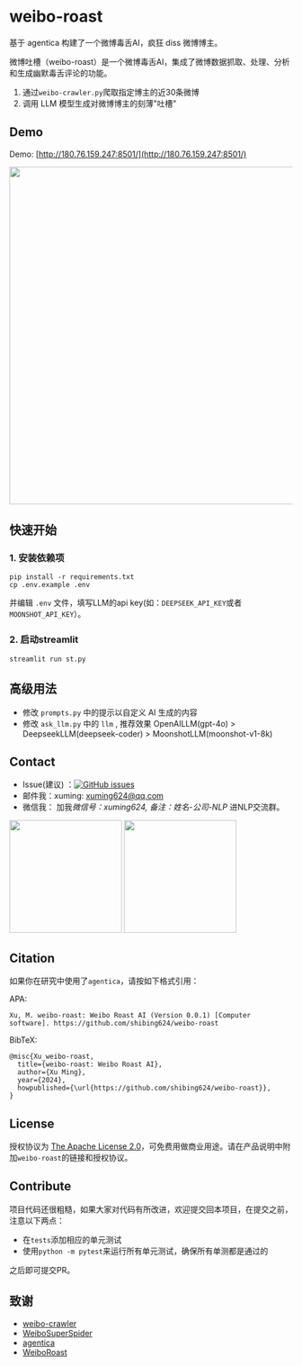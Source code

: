 # weibo-roast
基于 agentica 构建了一个微博毒舌AI，疯狂 diss 微博博主。

微博吐槽（weibo-roast）是一个微博毒舌AI，集成了微博数据抓取、处理、分析和生成幽默毒舌评论的功能。

1. 通过`weibo-crawler.py`爬取指定博主的近30条微博
2. 调用 LLM 模型生成对微博博主的刻薄"吐槽"

## Demo

Demo: [http://180.76.159.247:8501/](http://180.76.159.247:8501/)

<img src="https://github.com/shibing624/weibo-roast/blob/main/docs/dazhagnwei.png" width="600" />

## 快速开始

### 1. 安装依赖项
```shell
pip install -r requirements.txt
cp .env.example .env
```
并编辑 `.env` 文件，填写LLM的api key(如：`DEEPSEEK_API_KEY`或者`MOONSHOT_API_KEY`）。

### 2. 启动streamlit
```shell
streamlit run st.py
```


## 高级用法

- 修改 `prompts.py` 中的提示以自定义 AI 生成的内容
- 修改 `ask_llm.py` 中的 `llm` , 推荐效果 OpenAILLM(gpt-4o) > DeepseekLLM(deepseek-coder) > MoonshotLLM(moonshot-v1-8k)

## Contact

- Issue(建议)
  ：[![GitHub issues](https://img.shields.io/github/issues/shibing624/agentica.svg)](https://github.com/shibing624/agentica/issues)
- 邮件我：xuming: xuming624@qq.com
- 微信我： 加我*微信号：xuming624, 备注：姓名-公司-NLP* 进NLP交流群。

<img src="https://github.com/shibing624/weibo-roast/blob/main/docs/wechat.jpeg" width="200" />

<img src="https://github.com/shibing624/weibo-roast/blob/main/docs/wechat_group.jpg" width="200" />


## Citation

如果你在研究中使用了`agentica`，请按如下格式引用：

APA:

```
Xu, M. weibo-roast: Weibo Roast AI (Version 0.0.1) [Computer software]. https://github.com/shibing624/weibo-roast
```

BibTeX:

```
@misc{Xu_weibo-roast,
  title={weibo-roast: Weibo Roast AI},
  author={Xu Ming},
  year={2024},
  howpublished={\url{https://github.com/shibing624/weibo-roast}},
}
```

## License

授权协议为 [The Apache License 2.0](/LICENSE)，可免费用做商业用途。请在产品说明中附加`weibo-roast`的链接和授权协议。
## Contribute

项目代码还很粗糙，如果大家对代码有所改进，欢迎提交回本项目，在提交之前，注意以下两点：

- 在`tests`添加相应的单元测试
- 使用`python -m pytest`来运行所有单元测试，确保所有单测都是通过的

之后即可提交PR。

## 致谢

- [weibo-crawler](https://github.com/dataabc/weibo-crawler) 
- [WeiboSuperSpider](https://github.com/Python3Spiders/WeiboSuperSpider) 
- [agentica](https://github.com/shibing624/agantica)
- [WeiboRoast](https://github.com/Huanshere/WeiboRoast/tree/main)